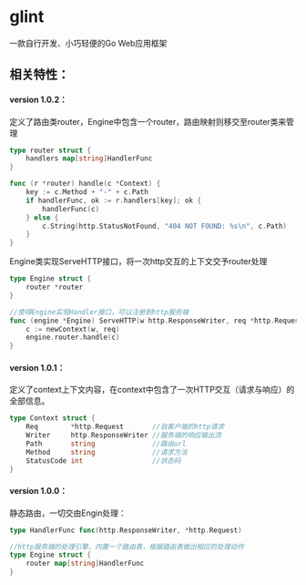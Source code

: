 # glint
一款自行开发、小巧轻便的Go Web应用框架

## 相关特性：

#### version 1.0.2：
定义了路由类router，Engine中包含一个router，路由映射则移交至router类来管理
```go
type router struct {
	handlers map[string]HandlerFunc
}

func (r *router) handle(c *Context) {
	key := c.Method + "-" + c.Path
	if handlerFunc, ok := r.handlers[key]; ok {
		handlerFunc(c)
	} else {
		c.String(http.StatusNotFound, "404 NOT FOUND: %s\n", c.Path)
	}
}
```

Engine类实现ServeHTTP接口，将一次http交互的上下文交予router处理
```go
type Engine struct {
	router *router
}

//使得Engine实现Handler接口，可以注册到http服务端
func (engine *Engine) ServeHTTP(w http.ResponseWriter, req *http.Request) {
	c := newContext(w, req)
	engine.router.handle(c)
}
```

#### version 1.0.1：
定义了context上下文内容，在context中包含了一次HTTP交互（请求与响应）的全部信息。
```go
type Context struct {
	Req        *http.Request       //自客户端的http请求
	Writer     http.ResponseWriter //服务端的响应输出流
	Path       string              //路由url
	Method     string              //请求方法
	StatusCode int                 //状态码
}
```

#### version 1.0.0：
静态路由，一切交由Engin处理：
```go
type HandlerFunc func(http.ResponseWriter, *http.Request)

//http服务端的处理引擎，内置一个路由表，根据路由表做出相应的处理动作
type Engine struct {
	router map[string]HandlerFunc
}
```